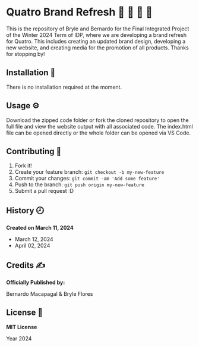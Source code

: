 # Quatro Brand Refresh :grapes: :strawberry: :orange: :green_apple:
This is the repository of Bryle and Bernardo for the Final Integrated Project of the Winter 2024 Term of IDP, where we are developing a brand refresh for Quatro. This includes creating an updated brand design, developing a new website, and creating media for the promotion of all products. Thanks for stopping by!

## Installation :wrench:

There is no installation required at the moment.

## Usage :gear:

Download the zipped code folder or fork the cloned repository to open the full file and view the website output with all associated code. The index.html file can be opened directly or the whole folder can be opened via VS Code.

## Contributing :bookmark:

1. Fork it!
2. Create your feature branch: `git checkout -b my-new-feature`
3. Commit your changes: `git commit -am 'Add some feature'`
4. Push to the branch: `git push origin my-new-feature`
5. Submit a pull request :D

## History :clock8:
**Created on March 11, 2024**

- March 12, 2024
- April 02, 2024

## Credits :writing_hand:
__Officially Published by:__

Bernardo Macapagal & Bryle Flores

## License :page_facing_up:
__MIT License__

Year 2024
